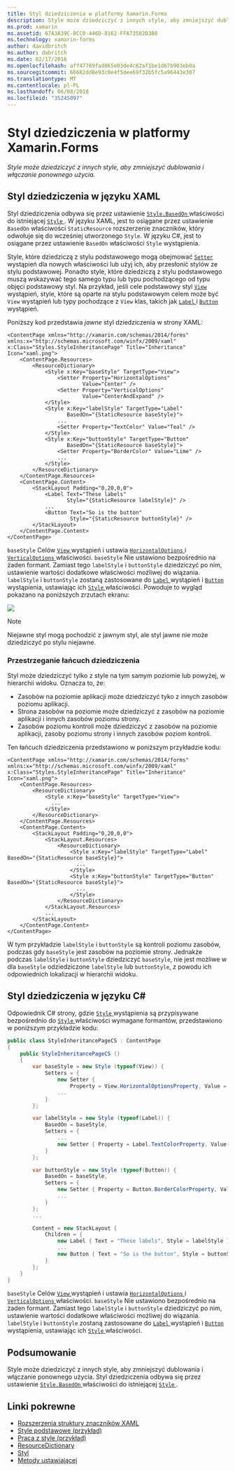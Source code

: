 ```yaml
---
title: Styl dziedziczenia w platformy Xamarin.Forms
description: Style może dziedziczyć z innych style, aby zmniejszyć dublowania i włączanie ponownego użycia. W tym artykule opisano sposób wykonywania styl dziedziczenia w aplikacji platformy Xamarin.Forms.
ms.prod: xamarin
ms.assetid: 67A3A39C-8CC0-446D-8162-FFA73582D3B8
ms.technology: xamarin-forms
author: davidbritch
ms.author: dabritch
ms.date: 02/17/2016
ms.openlocfilehash: aff47769fad065e03de4c62af1be1d67b903eb0a
ms.sourcegitcommit: 66682dd8e93c0e4f5dee69f32b5fc5a96443e307
ms.translationtype: MT
ms.contentlocale: pl-PL
ms.lasthandoff: 06/08/2018
ms.locfileid: "35245097"
---
```

# <a name="style-inheritance-in-xamarinforms"></a>Styl dziedziczenia w platformy Xamarin.Forms

_Style może dziedziczyć z innych style, aby zmniejszyć dublowania i włączanie ponownego użycia._

## <a name="style-inheritance-in-xaml"></a>Styl dziedziczenia w języku XAML

Styl dziedziczenia odbywa się przez ustawienie [ `Style.BasedOn` ](https://developer.xamarin.com/api/property/Xamarin.Forms.Style.BasedOn/) właściwości do istniejącej [ `Style` ](https://developer.xamarin.com/api/type/Xamarin.Forms.Style/). W języku XAML, jest to osiągane przez ustawienie `BasedOn` właściwości `StaticResource` rozszerzenie znaczników, który odwołuje się do wcześniej utworzonego `Style`. W języku C#, jest to osiągane przez ustawienie `BasedOn` właściwości `Style` wystąpienia.

Style, które dziedziczą z stylu podstawowego mogą obejmować [ `Setter` ](https://developer.xamarin.com/api/type/Xamarin.Forms.Setter/) wystąpień dla nowych właściwości lub użyj ich, aby przesłonić stylów ze stylu podstawowej. Ponadto style, które dziedziczą z stylu podstawowego muszą wskazywać tego samego typu lub typu pochodzącego od typu objęci podstawowy styl. Na przykład, jeśli cele podstawowy styl [ `View` ](https://developer.xamarin.com/api/type/Xamarin.Forms.View/) wystąpień, style, które są oparte na stylu podstawowym celem może być `View` wystąpień lub typy pochodzące z `View` klas, takich jak [ `Label` ](https://developer.xamarin.com/api/type/Xamarin.Forms.Label/) i [ `Button` ](https://developer.xamarin.com/api/type/Xamarin.Forms.Button/) wystąpień.

Poniższy kod przedstawia *jawne* styl dziedziczenia w strony XAML:

```xaml
<ContentPage xmlns="http://xamarin.com/schemas/2014/forms" xmlns:x="http://schemas.microsoft.com/winfx/2009/xaml" x:Class="Styles.StyleInheritancePage" Title="Inheritance" Icon="xaml.png">
    <ContentPage.Resources>
        <ResourceDictionary>
            <Style x:Key="baseStyle" TargetType="View">
                <Setter Property="HorizontalOptions"
                        Value="Center" />
                <Setter Property="VerticalOptions"
                        Value="CenterAndExpand" />
            </Style>
            <Style x:Key="labelStyle" TargetType="Label"
                   BasedOn="{StaticResource baseStyle}">
                ...
                <Setter Property="TextColor" Value="Teal" />
            </Style>
            <Style x:Key="buttonStyle" TargetType="Button"
                   BasedOn="{StaticResource baseStyle}">
                <Setter Property="BorderColor" Value="Lime" />
                ...
            </Style>
        </ResourceDictionary>
    </ContentPage.Resources>
    <ContentPage.Content>
        <StackLayout Padding="0,20,0,0">
            <Label Text="These labels"
                   Style="{StaticResource labelStyle}" />
            ...
            <Button Text="So is the button"
                    Style="{StaticResource buttonStyle}" />
        </StackLayout>
    </ContentPage.Content>
</ContentPage>
```

`baseStyle` Celów [ `View` ](https://developer.xamarin.com/api/type/Xamarin.Forms.View/) wystąpień i ustawia [ `HorizontalOptions` ](https://developer.xamarin.com/api/property/Xamarin.Forms.View.HorizontalOptions/) i [ `VerticalOptions` ](https://developer.xamarin.com/api/property/Xamarin.Forms.View.VerticalOptions/) właściwości. `baseStyle` Nie ustawiono bezpośrednio na żaden formant. Zamiast tego `labelStyle` i `buttonStyle` dziedziczyć po nim, ustawienie wartości dodatkowe właściwości możliwej do wiązania. `labelStyle` i `buttonStyle` zostaną zastosowane do [ `Label` ](https://developer.xamarin.com/api/type/Xamarin.Forms.Label/) wystąpień i [ `Button` ](https://developer.xamarin.com/api/type/Xamarin.Forms.Button/) wystąpienia, ustawiając ich [ `Style` ](https://developer.xamarin.com/api/property/Xamarin.Forms.VisualElement.Style/) właściwości. Powoduje to wygląd pokazano na poniższych zrzutach ekranu:

[![](inheritance-images/style-inheritance.png)](inheritance-images/style-inheritance-large.png#lightbox)

> [!NOTE]
> Niejawne styl mogą pochodzić z jawnym styl, ale styl jawne nie może dziedziczyć po stylu niejawne.

### <a name="respecting-the-inheritance-chain"></a>Przestrzeganie łańcuch dziedziczenia

Styl może dziedziczyć tylko z style na tym samym poziomie lub powyżej, w hierarchii widoku. Oznacza to, że:

- Zasobów na poziomie aplikacji może dziedziczyć tyko z innych zasobów poziomu aplikacji.
- Strona zasobów na poziomie może dziedziczyć z zasobów na poziomie aplikacji i innych zasobów poziomu strony.
- Zasobów poziomu kontroli może dziedziczyć z zasobów na poziomie aplikacji, zasoby poziomu strony i innych zasobów poziom kontroli.

Ten łańcuch dziedziczenia przedstawiono w poniższym przykładzie kodu:

```xaml
<ContentPage xmlns="http://xamarin.com/schemas/2014/forms" xmlns:x="http://schemas.microsoft.com/winfx/2009/xaml" x:Class="Styles.StyleInheritancePage" Title="Inheritance" Icon="xaml.png">
    <ContentPage.Resources>
        <ResourceDictionary>
            <Style x:Key="baseStyle" TargetType="View">
              ...
            </Style>
        </ResourceDictionary>
    </ContentPage.Resources>
    <ContentPage.Content>
        <StackLayout Padding="0,20,0,0">
            <StackLayout.Resources>
                <ResourceDictionary>
                    <Style x:Key="labelStyle" TargetType="Label" BasedOn="{StaticResource baseStyle}">
                      ...
                    </Style>
                    <Style x:Key="buttonStyle" TargetType="Button" BasedOn="{StaticResource baseStyle}">
                      ...
                    </Style>
                </ResourceDictionary>
            </StackLayout.Resources>
            ...
        </StackLayout>
    </ContentPage.Content>
</ContentPage>
```

W tym przykładzie `labelStyle` i `buttonStyle` są kontroli poziomu zasobów, podczas gdy `baseStyle` jest zasobów na poziomie strony. Jednakże podczas `labelStyle` i `buttonStyle` dziedziczyć `baseStyle`, nie jest możliwe w dla `baseStyle` odziedziczone `labelStyle` lub `buttonStyle`, z powodu ich odpowiednich lokalizacji w hierarchii widoku.

## <a name="style-inheritance-in-c35"></a>Styl dziedziczenia w języku C&#35;

Odpowiednik C# strony, gdzie [ `Style` ](https://developer.xamarin.com/api/type/Xamarin.Forms.Style/) wystąpienia są przypisywane bezpośrednio do [ `Style` ](https://developer.xamarin.com/api/property/Xamarin.Forms.VisualElement.Style/) właściwości wymagane formantów, przedstawiono w poniższym przykładzie kodu:

```csharp
public class StyleInheritancePageCS : ContentPage
{
    public StyleInheritancePageCS ()
    {
        var baseStyle = new Style (typeof(View)) {
            Setters = {
                new Setter {
                    Property = View.HorizontalOptionsProperty, Value = LayoutOptions.Center    },
                ...
            }
        };

        var labelStyle = new Style (typeof(Label)) {
            BasedOn = baseStyle,
            Setters = {
                ...
                new Setter { Property = Label.TextColorProperty, Value = Color.Teal    }
            }
        };

        var buttonStyle = new Style (typeof(Button)) {
            BasedOn = baseStyle,
            Setters = {
                new Setter { Property = Button.BorderColorProperty, Value =    Color.Lime },
                ...
            }
        };
        ...

        Content = new StackLayout {
            Children = {
                new Label { Text = "These labels", Style = labelStyle },
                ...
                new Button { Text = "So is the button", Style = buttonStyle }
            }
        };
    }
}
```

`baseStyle` Celów [ `View` ](https://developer.xamarin.com/api/type/Xamarin.Forms.View/) wystąpień i ustawia [ `HorizontalOptions` ](https://developer.xamarin.com/api/property/Xamarin.Forms.View.HorizontalOptions/) i [ `VerticalOptions` ](https://developer.xamarin.com/api/property/Xamarin.Forms.View.VerticalOptions/) właściwości. `baseStyle` Nie ustawiono bezpośrednio na żaden formant. Zamiast tego `labelStyle` i `buttonStyle` dziedziczyć po nim, ustawienie wartości dodatkowe właściwości możliwej do wiązania. `labelStyle` i `buttonStyle` zostaną zastosowane do [ `Label` ](https://developer.xamarin.com/api/type/Xamarin.Forms.Label/) wystąpień i [ `Button` ](https://developer.xamarin.com/api/type/Xamarin.Forms.Button/) wystąpienia, ustawiając ich [ `Style` ](https://developer.xamarin.com/api/property/Xamarin.Forms.VisualElement.Style/) właściwości.

## <a name="summary"></a>Podsumowanie

Style może dziedziczyć z innych style, aby zmniejszyć dublowania i włączanie ponownego użycia. Styl dziedziczenia odbywa się przez ustawienie [ `Style.BasedOn` ](https://developer.xamarin.com/api/property/Xamarin.Forms.Style.BasedOn/) właściwości do istniejącej [ `Style` ](https://developer.xamarin.com/api/type/Xamarin.Forms.Style/).


## <a name="related-links"></a>Linki pokrewne

- [Rozszerzenia struktury znaczników XAML](~/xamarin-forms/xaml/xaml-basics/xaml-markup-extensions.md)
- [Style podstawowe (przykład)](https://developer.xamarin.com/samples/xamarin-forms/UserInterface/Styles/BasicStyles/)
- [Praca z style (przykład)](https://developer.xamarin.com/samples/xamarin-forms/WorkingWithStyles/)
- [ResourceDictionary](https://developer.xamarin.com/api/type/Xamarin.Forms.ResourceDictionary/)
- [Styl](https://developer.xamarin.com/api/type/Xamarin.Forms.Style/)
- [Metody ustawiającej](https://developer.xamarin.com/api/type/Xamarin.Forms.Setter/)
